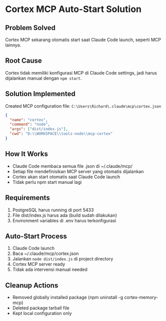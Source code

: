 # Cortex MCP Auto-Start Solution

## Problem Solved
Cortex MCP sekarang otomatis start saat Claude Code launch, seperti MCP lainnya.

## Root Cause
Cortex tidak memiliki konfigurasi MCP di Claude Code settings, jadi harus dijalankan manual dengan `npm start`.

## Solution Implemented
Created MCP configuration file: `C:\Users\Richard\.claude\mcp\cortex.json`

```json
{
  "name": "cortex",
  "command": "node",
  "args": ["dist/index.js"],
  "cwd": "D:\\WORKSPACE\\tools-node\\mcp-cortex"
}
```

## How It Works
- Claude Code membaca semua file .json di ~/.claude/mcp/
- Setiap file mendefinisikan MCP server yang otomatis dijalankan
- Cortex akan start otomatis saat Claude Code launch
- Tidak perlu npm start manual lagi

## Requirements
1. PostgreSQL harus running di port 5433
2. File dist/index.js harus ada (build sudah dilakukan)
3. Environment variables di .env harus terkonfigurasi

## Auto-Start Process
1. Claude Code launch
2. Baca ~/.claude/mcp/cortex.json
3. Jalankan `node dist/index.js` di project directory
4. Cortex MCP server ready
5. Tidak ada intervensi manual needed

## Cleanup Actions
- Removed globally installed package (npm uninstall -g cortex-memory-mcp)
- Deleted package tarball file
- Kept local configuration only